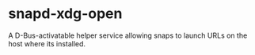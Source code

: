 # snapd-xdg-open

A D-Bus-activatable helper service allowing snaps to launch URLs on the host where its installed.
